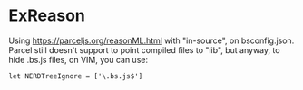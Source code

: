 # ExReason


Using https://parceljs.org/reasonML.html with "in-source", on bsconfig.json.
Parcel still doesn't support to point compiled files to "lib", but anyway, 
to hide .bs.js files, on VIM,  you can use:

```
let NERDTreeIgnore = ['\.bs.js$']                                                                                                                              

```


